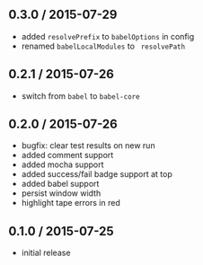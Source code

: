 0.3.0 / 2015-07-29
------------------
- added `resolvePrefix` to `babelOptions` in config
- renamed `babelLocalModules` to ` resolvePath`

0.2.1 / 2015-07-26
------------------
- switch from `babel` to `babel-core`

0.2.0 / 2015-07-26
------------------
- bugfix: clear test results on new run
- added comment support
- added mocha support
- added success/fail badge support at top
- added babel support
- persist window width
- highlight tape errors in red

0.1.0 / 2015-07-25
------------------
- initial release
